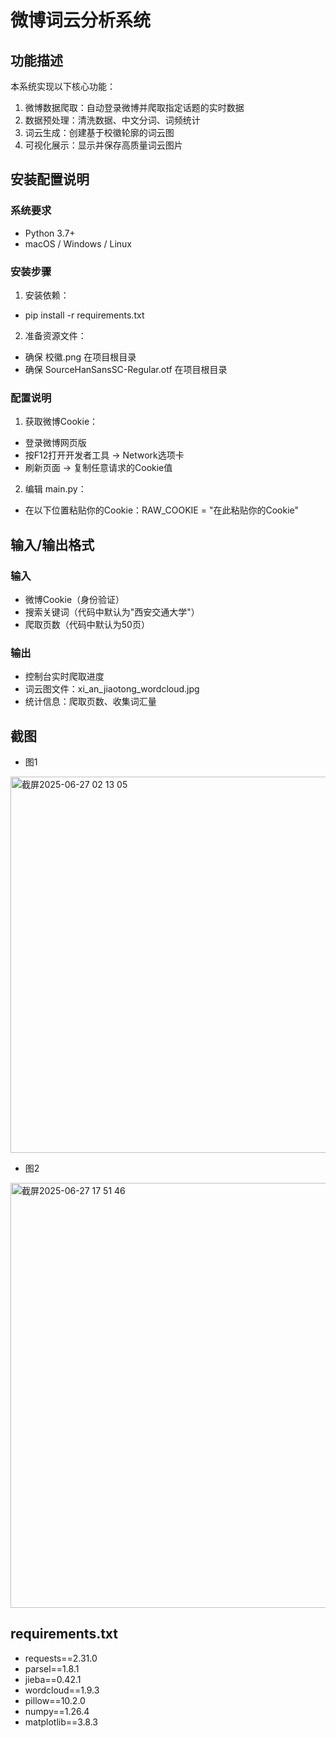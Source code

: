 # 微博词云分析系统

## 功能描述
本系统实现以下核心功能：
1. 微博数据爬取：自动登录微博并爬取指定话题的实时数据
2. 数据预处理：清洗数据、中文分词、词频统计
3. 词云生成：创建基于校徽轮廓的词云图
4. 可视化展示：显示并保存高质量词云图片

## 安装配置说明

### 系统要求
- Python 3.7+
- macOS / Windows / Linux

### 安装步骤
1. 安装依赖：
- pip install -r requirements.txt
2. 准备资源文件：
- 确保 校徽.png 在项目根目录
- 确保 SourceHanSansSC-Regular.otf 在项目根目录

### 配置说明
1. 获取微博Cookie：
- 登录微博网页版
- 按F12打开开发者工具 → Network选项卡
- 刷新页面 → 复制任意请求的Cookie值
2. 编辑 main.py：
- 在以下位置粘贴你的Cookie：RAW_COOKIE = "在此粘贴你的Cookie"

## 输入/输出格式
### 输入
- 微博Cookie（身份验证）
- 搜索关键词（代码中默认为"西安交通大学"）
- 爬取页数（代码中默认为50页）
### 输出
- 控制台实时爬取进度
- 词云图文件：xi_an_jiaotong_wordcloud.jpg
- 统计信息：爬取页数、收集词汇量

## 截图
- 图1
<img width="602" alt="截屏2025-06-27 02 13 05" src="https://github.com/user-attachments/assets/c19fa3ae-9f73-4249-bc16-9df7c0c8c67b" />

- 图2
<img width="680" alt="截屏2025-06-27 17 51 46" src="https://github.com/user-attachments/assets/f9c794b0-e1da-4b3f-916d-c75f311053d3" />


## requirements.txt
- requests==2.31.0
- parsel==1.8.1
- jieba==0.42.1
- wordcloud==1.9.3
- pillow==10.2.0
- numpy==1.26.4
- matplotlib==3.8.3
